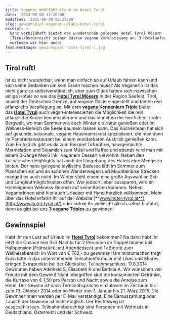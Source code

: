 ```yaml
---
title: Veganer Wohlfühlurlaub im Hotel Tyrol
date: '2014-08-08 12:18:00'
modified: '2015-06-30 09:28:58'
slug: gewinnspiel-veganer-urlaub-hotel-tyrol
excerpt: >-
  Ganz vorbildhaft bietet das wunderschön gelegene Hotel Tyrol Mösern
  (Tirol/Österreich) seinen Gästen vegane Verköstigung an. 3 Hotelaufenthalte
  verlosen wir hier auch!
featuredImage: gewinnspiel-hotel-tyrol-1.jpg
---
```


## Tirol ruft!

Ist es nicht wunderbar, wenn man einfach so auf Urlaub fahren kann und sich keine Gedanken um sein Essen machen muss? Als VeganerIn ist das nicht ganz so selbstverständlich, aber zum Glück haben sich inzwischen einige Hotels so wie das [**Hotel Tyrol Mösern**](http://www.hotel-tyrol.at/) in der Region Seefeld, Tirol, unweit der Deutschen Grenze, auf vegane Gäste eingestellt und bieten rein pflanzliche Verpflegung an. Mit dem **[vegane Kennenlern Triple](http://www.hotel-tyrol.at/pauschalen/)** bietet das [**Hotel Tyrol**](http://www.hotel-tyrol.at/) auch vegan-interessierten die Möglichkeit die rein pflanzliche Küche kennenzulernen und das innmitten der herrlichen Tiroler Bergwelt, wo man Sommer wie auch Winter die Natur genießen oder im Wellness-Bereich die Seele baumeln lassen kann. Das Küchenteam hat sich auf gesunde, saisonale, vegane Hausmannskost spezialisiert, die man dann im Panoramarestaurant bei einem wunderbaren Ausblick genießen kann. Zum Frühstück gibt es da zum Beispiel Tofurührei, hausgemachte Marmeladen und Sojamilch zum Müsli und Kaffee und abends wird man mit einem 3 Gänge Menü inkl. veganem Dessert verwöhnt. [<!-- Image removed (no copyright): Gastronomie-_Hotel_Pension_Tyrol__Mösern_Seefeld__Tirol_Österreich.jpg -->](https://www.veganblatt.com/i/Gastronomie-_Hotel_Pension_Tyrol__Mösern_Seefeld__Tirol_Österreich.jpg) Neben den kulinarischen Highlights hat auch die Umgebung des Hotels eine Menge zu bieten. Der nahe gelegene idyllische Badesee lädt im Sommer zum Planschen ein und an schönen Wanderwegen und Mountainbike Strecken mangelt es auch nicht. Im Winter steht einem eine große Auswahl an Ski- und Langlaufmöglichkeiten offen. Wer jedoch lieber ausspannt, wird im Hoteleigenen Wellness-Bereich auf seine Kosten kommen. Neben VeganerInnen sind hier auch Urlauber mit Hund herzlich willkommen. Mehr über das Hotel erfahrt Ihr auf der Website [**www.hotel-tyrol.at**](http://www.hotel-tyrol.at/) oder indem Ihr vielleicht gleich selbst hinfahrt, denn es gibt bei uns [**3 vegane Triples**](http://www.hotel-tyrol.at/pauschalen/) zu gewinnen!

## Gewinnspiel

Habt Ihr nun Lust auf Urlaub im [**Hotel Tyrol**](http://www.hotel-tyrol.at/) bekommen? Na dann habt Ihr jetzt die Chance hier 3x3 Nächte für 2 Personen im Doppelzimmer inkl. Halbpension (Frühstück und Abendessen) und 1x Eintritt zum Wellnessbereich im Wert von € 702,- zu gewinnen! Um mitzumachen tragt Euch bitte in das untenstehende Teilnahmeformular ein! Likes und Shares bringen Extrapunkte bei der Glücksfee. Teilnahmeschluss: 17.8.2014 Gewonnen haben Adelheid S, Elisabeth K und Bettina A. Wir wünschen viel Freude mit dem Gewinn! Nicht inbegriffen sind die konsumierten Getränke, die Kurtaxe von € 1,50 pro Person und Nacht sowie die Anreise zum Hotel. Der Gewinn ist nach Terminabsprache einzulösen im Zeitraum bis zum 19. Oktober 2014 oder im Winter von 7. Januar bis 21. März 2015. Die GewinnerInnen werden per E-Mail verständigt. Eine Barauszahlung oder Tausch der Gewinne ist nicht möglich. Der Rechtsweg ist ausgeschlossen. Teilnahmeberechtigt sind Personen mit Wohnsitz in Deutschland, Österreich und der Schweiz.
